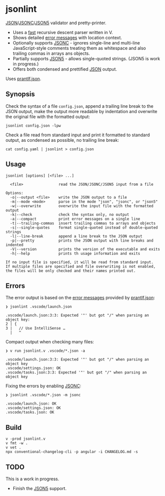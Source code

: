 # jsonlint

[JSON]/[JSONC]/[JSON5] validator and pretty-printer.

* Uses a [fast] recursive descent parser written in V.
* Shows detailed [error messages](#errors) with location context.
* Optionally supports [JSONC] - ignores single-line and multi-line JavaScript-style comments treating them as whitespace and also trailing commas in arrays ans objects.
* Partially supports [JSON5] - allows single-quoted strings. (JSON5 is work in progress.)
* Offers both condensed and prettified [JSON] output.

Uses [prantlf.json].

## Synopsis

Check the syntax of a file `config.json`, append a trailing line break to the JSON output, make the output more readable by indentation and overwrite the original file with the formatted output:

    jsonlint config.json -lpw

Check a file read from standard input and print it formatted to standard output, as condensed as possible, no trailing line break:

    cat config.yaml | jsonlint > config.json

## Usage

    jsonlint [options] [<file> ...]

      <file>                read the JSON/JSONC/JSON5 input from a file

    Options:
      -o|--output <file>    write the JSON output to a file
      -m|--mode <mode>      parse in the mode "json", "jsonc", or "json5"
      -w|--overwrite        overwrite the input file with the formatted output
      -k|--check            check the syntax only, no output
      -a|--compact          print error messages on a single line
      -t|--trailing-commas  insert trailing commas to arrays and objects
      -s|--single-quotes    format single-quoted instead of double-quoted strings
      -l|--line-break       append a line break to the JSON output
      -p|--pretty           prints the JSON output with line breaks and indented
      -V|--version          prints the version of the executable and exits
      -h|--help             prints th usage information and exits

    If no input file is specified, it will be read from standard input.
    If multiple files are specified and file overwriting is not enabled,
    the files will be only checked and their names printed out.

## Errors

The error output is based on the [error messages] provided by [prantlf.json]:

    ❯ jsonlint .vscode/launch.json

    .vscode/launch.json:3:3: Expected '"' but got "/" when parsing an object key:
    2 | {
    3 |   // Use IntelliSense …
      |   ^

Compact output when checking many files:

    ❯ v run jsonlint.v .vscode/*.json -a

    .vscode/launch.json:3:3: Expected '"' but got "/" when parsing an object key
    .vscode/settings.json: OK
    .vscode/tasks.json:3:3: Expected '"' but got "/" when parsing an object key

Fixing the errors by enabling [JSONC]:

    ❯ jsonlint .vscode/*.json -m jsonc

    .vscode/launch.json: OK
    .vscode/settings.json: OK
    .vscode/tasks.json: OK

## Build

    v -prod jsonlint.v
    v fmt -w .
    v vet .
    npx conventional-changelog-cli -p angular -i CHANGELOG.md -s

## TODO

This is a work in progress.

* Finish the [JSON5] support.

[prantlf.json]: https://github.com/prantlf/v-json
[JSON]: https://www.json.org/
[JSONC]: https://changelog.com/news/jsonc-is-a-superset-of-json-which-supports-comments-6LwR
[JSON5]: https://spec.json5.org/
[fast]: https://github.com/prantlf/v-json#performance
[error messages]: https://github.com/prantlf/v-json#errors
